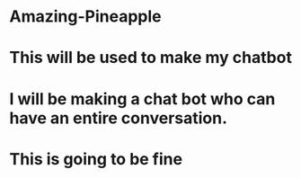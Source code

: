 # Amazing-Pineapple
# This will be used to make my chatbot
# I will be making a chat bot who can have an entire conversation. 
# This is going to be fine